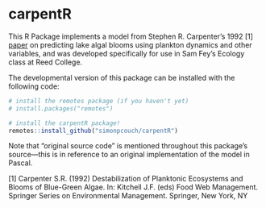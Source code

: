 carpentR
================

This R Package implements a model from Stephen R. Carpenter’s 1992 \[1\]
[paper](https://doi.org/10.1007/978-1-4612-4410-3_23) on predicting lake
algal blooms using plankton dynamics and other variables, and was
developed specifically for use in Sam Fey’s Ecology class at Reed
College.

The developmental version of this package can be installed with the
following code:

``` r
# install the remotes package (if you haven't yet)
# install.packages("remotes")

# install the carpentR package!
remotes::install_github("simonpcouch/carpentR")
```

Note that “original source code” is mentioned throughout this package’s
source—this is in reference to an original implementation of the model
in Pascal.

\[1\] Carpenter S.R. (1992) Destabilization of Planktonic Ecosystems and
Blooms of Blue-Green Algae. In: Kitchell J.F. (eds) Food Web Management.
Springer Series on Environmental Management. Springer, New York, NY
